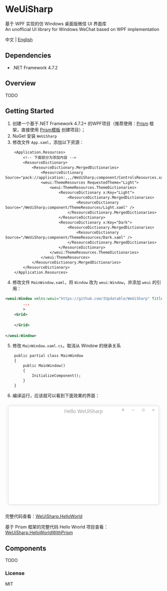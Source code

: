 
# WeUiSharp

基于 WPF 实现的仿 Windows 桌面版微信 UI 界面库<br>
An unofficial UI library for Windows WeChat based on WPF implementation

中文 | [English]()


## Dependencies

* .NET Framework 4.7.2

## Overview

TODO


## Getting Started

1. 创建一个基于.NET Framework 4.7.2+ 的WPF项目（推荐使用：[Prism](https://github.com/PrismLibrary/Prism) 框架，直接使用 [Prism模板](https://marketplace.visualstudio.com/items?itemName=BrianLagunas.PrismTemplatePack) 创建项目）；
2. NuGet 安装 `WeUiSharp`
3. 修改文件 `App.xaml`，添加以下资源：
```Csharp
    <Application.Resources>
        <!-- 下面部分为添加内容 -->
        <ResourceDictionary>
            <ResourceDictionary.MergedDictionaries>
                <ResourceDictionary Source="pack://application:,,,/WeUiSharp;component/ControlsResources.xaml"/>
                <weui:ThemeResources RequestedTheme="Light">
                    <weui:ThemeResources.ThemeDictionaries>
                        <ResourceDictionary x:Key="Light">
                            <ResourceDictionary.MergedDictionaries>
                                <ResourceDictionary Source="/WeUiSharp;component/ThemeResources/Light.xaml" />
                            </ResourceDictionary.MergedDictionaries>
                        </ResourceDictionary>
                        <ResourceDictionary x:Key="Dark">
                            <ResourceDictionary.MergedDictionaries>
                                <ResourceDictionary Source="/WeUiSharp;component/ThemeResources/Dark.xaml" />
                            </ResourceDictionary.MergedDictionaries>
                        </ResourceDictionary>
                    </weui:ThemeResources.ThemeDictionaries>
                </weui:ThemeResources>
            </ResourceDictionary.MergedDictionaries>
        </ResourceDictionary>
    </Application.Resources>
```
4. 修改文件 `MainWindow.xaml`，将 `Window` 改为 `weui:Window`，并添加 `weui` 的引用：

```xml
<weui:Window xmlns:weui="https://github.com/IUpdatable/WeUiSharp" Title="Hello WeUiSharp"
        ...
        >
    <Grid>
        
    </Grid>

</weui:Window>
```

5. 修改 `MainWindow.xaml.cs`，取消从 Window 的继承关系

```CSharp
    public partial class MainWindow
    {
        public MainWindow()
        {
            InitializeComponent();
        }
    }
```
6. 编译运行，应该就可以看到下面效果的界面：

![Hello Wrorld](https://raw.githubusercontent.com/IUpdatable/WeUiSharp/master/Resources/HelloWeUiSharp.png)

完整代码查看：[WeUiSharp.HelloWorld](https://github.com/IUpdatable/WeUiSharp/tree/master/Src/WeUiSharp.HelloWorld)

基于 Prism 框架的完整代码 Hello Wrorld 项目查看： [WeUiSharp.HelloWorldWithPrism](https://github.com/IUpdatable/WeUiSharp/tree/master/Src/WeUiSharp.HelloWorldWithPrism)

## Components

TODO



### License

MIT

